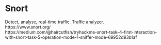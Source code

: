 <h1>Snort</h1>
<p>
  Detect, analyse, real-time traffic. Traffic analyzer.<br>
  https://www.snort.org/<br>
  https://medium.com/@haircutfish/tryhackme-snort-task-4-first-interaction-with-snort-task-5-operation-mode-1-sniffer-mode-69952d93b1af<br>
  
</p>
